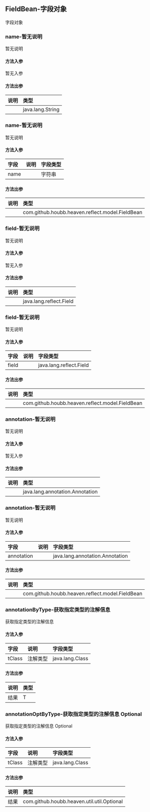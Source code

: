 ## FieldBean-字段对象

字段对象

### name-暂无说明

暂无说明

#### 方法入参

暂无入参

#### 方法出参

| 说明 | 类型 |
|:---|:---|
|  | java.lang.String |

### name-暂无说明

暂无说明

#### 方法入参

| 字段 | 说明 | 字段类型 |
|:---|:---|:---|
| name |  | 字符串 |

#### 方法出参

| 说明 | 类型 |
|:---|:---|
|  | com.github.houbb.heaven.reflect.model.FieldBean |

### field-暂无说明

暂无说明

#### 方法入参

暂无入参

#### 方法出参

| 说明 | 类型 |
|:---|:---|
|  | java.lang.reflect.Field |

### field-暂无说明

暂无说明

#### 方法入参

| 字段 | 说明 | 字段类型 |
|:---|:---|:---|
| field |  | java.lang.reflect.Field |

#### 方法出参

| 说明 | 类型 |
|:---|:---|
|  | com.github.houbb.heaven.reflect.model.FieldBean |

### annotation-暂无说明

暂无说明

#### 方法入参

暂无入参

#### 方法出参

| 说明 | 类型 |
|:---|:---|
|  | java.lang.annotation.Annotation |

### annotation-暂无说明

暂无说明

#### 方法入参

| 字段 | 说明 | 字段类型 |
|:---|:---|:---|
| annotation |  | java.lang.annotation.Annotation |

#### 方法出参

| 说明 | 类型 |
|:---|:---|
|  | com.github.houbb.heaven.reflect.model.FieldBean |

### annotationByType-获取指定类型的注解信息

获取指定类型的注解信息

#### 方法入参

| 字段 | 说明 | 字段类型 |
|:---|:---|:---|
| tClass | 注解类型 | java.lang.Class |

#### 方法出参

| 说明 | 类型 |
|:---|:---|
| 结果 | T |

### annotationOptByType-获取指定类型的注解信息 Optional

获取指定类型的注解信息 Optional

#### 方法入参

| 字段 | 说明 | 字段类型 |
|:---|:---|:---|
| tClass | 注解类型 | java.lang.Class |

#### 方法出参

| 说明 | 类型 |
|:---|:---|
| 结果 | com.github.houbb.heaven.util.util.Optional |




